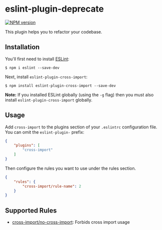 # eslint-plugin-deprecate

[![NPM version](http://img.shields.io/npm/v/eslint-plugin-deprecate.svg)](https://www.npmjs.com/package/eslint-plugin-deprecate)

This plugin helps you to refactor your codebase.

## Installation

You'll first need to install [ESLint](http://eslint.org):

```
$ npm i eslint --save-dev
```

Next, install `eslint-plugin-cross-import`:

```
$ npm install eslint-plugin-cross-import --save-dev
```

**Note:** If you installed ESLint globally (using the `-g` flag) then you must also install `eslint-plugin-cross-import` globally.

## Usage

Add `cross-import` to the plugins section of your `.eslintrc` configuration file. You can omit the `eslint-plugin-` prefix:

```json
{
    "plugins": [
        "cross-import"
    ]
}
```

Then configure the rules you want to use under the rules section.

```json
{
    "rules": {
        "cross-import/rule-name": 2
    }
}
```

## Supported Rules

* [cross-import/no-cross-import](docs/rules/no-cross-import.md): Forbids cross import usage
